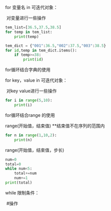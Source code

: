 for 变量名 in 可迭代对象：

​	对变量进行一些操作

```python
tem_list=[36.5,37.5,38.5]
for temp in tem_list:
    print(temp)
```

```python
tem_dict = {"001":36.5,"002":37.5,"003":38.5}
for id,temp in tem_dict.items():
    if temp>=38:
        print(id)
```



for循环结合字典的使用

for key，value in 可迭代对象：

​	对key value进行一些操作

```python
for i in range(5,10):
    print(i)
```



for循环结合range 的使用

range(开始值，结束值) **结束值不在序列的范围内

```python
for n in range(1,10,2):
    print(n)
```

range(开始值，结束值，步长)



```python
num=0
total=0
while num<5:
    total+=num
    num+=1
print(total)
```

while 限制条件：

​	#操作